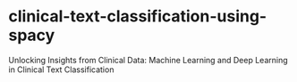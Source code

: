 # clinical-text-classification-using-spacy
Unlocking Insights from Clinical Data: Machine Learning and Deep Learning in Clinical Text Classification
